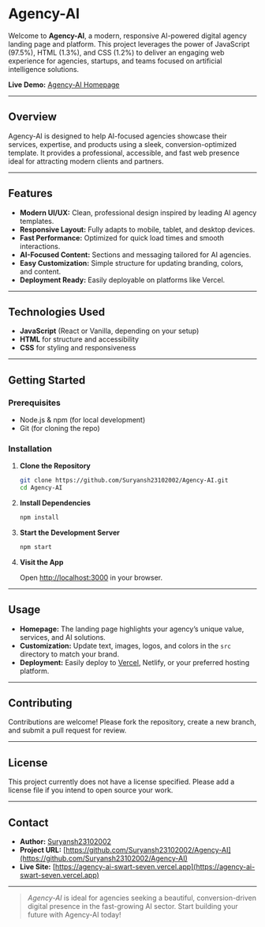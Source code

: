 # Agency-AI

Welcome to **Agency-AI**, a modern, responsive AI-powered digital agency landing page and platform. This project leverages the power of JavaScript (97.5%), HTML (1.3%), and CSS (1.2%) to deliver an engaging web experience for agencies, startups, and teams focused on artificial intelligence solutions.

**Live Demo:** [Agency-AI Homepage](https://agency-ai-swart-seven.vercel.app)

---

## Overview

Agency-AI is designed to help AI-focused agencies showcase their services, expertise, and products using a sleek, conversion-optimized template. It provides a professional, accessible, and fast web presence ideal for attracting modern clients and partners.

---

## Features

- **Modern UI/UX:** Clean, professional design inspired by leading AI agency templates.
- **Responsive Layout:** Fully adapts to mobile, tablet, and desktop devices.
- **Fast Performance:** Optimized for quick load times and smooth interactions.
- **AI-Focused Content:** Sections and messaging tailored for AI agencies.
- **Easy Customization:** Simple structure for updating branding, colors, and content.
- **Deployment Ready:** Easily deployable on platforms like Vercel.

---

## Technologies Used

- **JavaScript** (React or Vanilla, depending on your setup)
- **HTML** for structure and accessibility
- **CSS** for styling and responsiveness

---

## Getting Started

### Prerequisites

- Node.js & npm (for local development)
- Git (for cloning the repo)

### Installation

1. **Clone the Repository**

   ```bash
   git clone https://github.com/Suryansh23102002/Agency-AI.git
   cd Agency-AI
   ```

2. **Install Dependencies**

   ```bash
   npm install
   ```

3. **Start the Development Server**

   ```bash
   npm start
   ```

4. **Visit the App**

   Open [http://localhost:3000](http://localhost:3000) in your browser.

---

## Usage

- **Homepage:** The landing page highlights your agency’s unique value, services, and AI solutions.
- **Customization:** Update text, images, logos, and colors in the `src` directory to match your brand.
- **Deployment:** Easily deploy to [Vercel](https://vercel.com), Netlify, or your preferred hosting platform.

---

## Contributing

Contributions are welcome! Please fork the repository, create a new branch, and submit a pull request for review.

---

## License

This project currently does not have a license specified. Please add a license file if you intend to open source your work.

---

## Contact

- **Author:** [Suryansh23102002](https://github.com/Suryansh23102002)
- **Project URL:** [https://github.com/Suryansh23102002/Agency-AI](https://github.com/Suryansh23102002/Agency-AI)
- **Live Site:** [https://agency-ai-swart-seven.vercel.app](https://agency-ai-swart-seven.vercel.app)

---

> _Agency-AI_ is ideal for agencies seeking a beautiful, conversion-driven digital presence in the fast-growing AI sector. Start building your future with Agency-AI today!
